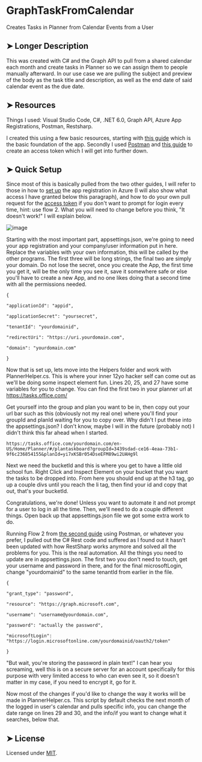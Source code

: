 # GraphTaskFromCalendar
 Creates Tasks in Planner from Calendar Events from a User

## ➤ Longer Description
 This was created with C# and the Graph API to pull from a shared calendar each month and create tasks in Planner so we can assign them to people manually afterward. In our use case we are pulling the subject and preview of the body as the task title and description, as well as the end date of said calendar event as the due date. 

## ➤ Resources
 Things I used: 
 Visual Studio Code, C#, .NET 6.0, Graph API, Azure App Registrations, Postman, Restsharp.
 
 I created this using a few basic resources, starting with [this guide](https://github.com/microsoftgraph/dotnetcore-console-sample) which is the basic foundation of the app. Secondly I used [Postman](https://www.postman.com) and [this guide](https://dzone.com/articles/getting-access-token-for-microsoft-graph-using-oau) to create an access token which I will get into further down.

## ➤ Quick Setup

Since most of this is basically pulled from the two other guides, I will refer to those in how to [set up](https://github.com/microsoftgraph/dotnetcore-console-sample/tree/main/base-console-app) the app registration in Azure (I will also show what access I have granted below this paragraph), and how to do your own pull request for the [access token](https://dzone.com/articles/getting-access-token-for-microsoft-graph-using-oau) if you don't want to prompt for login every time, hint: use flow 2. What you will need to change before you think, "It doesn't work!" I will explain below.

![image](https://user-images.githubusercontent.com/1349908/161835376-e5a1991d-765f-490f-a17d-1e3f1e3b95cd.png)


Starting with the most important part, appsettings.json, we're going to need your app registration and your company/user information put in here. Replace the variables with your own information, this will be called by the other programs. The first three will be long strings, the final two are simply your domain. Do not lose the secret, once you create the App, the first time you get it, will be the only time you see it, save it somewhere safe or else you'll have to create a new App, and no one likes doing that a second time with all the permissions needed.

    {
    
    "applicationId": "appid",
    
    "applicationSecret": "yoursecret",
    
    "tenantId": "yourdomainid",
    
    "redirectUri": "https://uri.yourdomain.com",
    
    "domain": "yourdomain.com"
    
    }

Now that is set up, lets move into the Helpers folder and work with PlannerHelper.cs. This is where your inner 12yo hacker self can come out as we'll be doing some inspect element fun. Lines 20, 25, and 27 have some variables for you to change. You can find the first two in your planner url at https://tasks.office.com/

Get yourself into the group and plan you want to be in, then copy out your url bar such as this (obviously not my real one) where you'll find your groupId and planId waiting for you to copy over. Why didn't I put these into the appsettings.json? I don't know, maybe I will in the future (probably not) I didn't think this far ahead when I started.

``https://tasks.office.com/yourdomain.com/en-US/Home/Planner/#/plantaskboard?groupId=3439sdad-ce16-4eaa-73b1-9f6c236854155&planId=yi7xKSBr054DseEFM89wi2UAHg9l``

Next we need the bucketId and this is where you get to have a little old school fun. Right Click and Inspect Element on your bucket that you want the tasks to be dropped into. From here you should end up at the h3 tag, go up a couple divs until you reach the li tag, then find your id and copy that out, that's your bucketId. 

Congratulations, we're done! Unless you want to automate it and not prompt for a user to log in all the time. Then, we'll need to do a couple different things. Open back up that appsettings.json file we got some extra work to do.

Running Flow 2 from [the second guide](https://dzone.com/articles/getting-access-token-for-microsoft-graph-using-oau) using Postman, or whatever you prefer, I pulled out the C# Rest code and suffered as I found out it hasn't been updated with how RestSharp works anymore and solved all the problems for you. This is the real automation. All the things you need to update are in appsettings.json. The first two you don't need to touch, get your username and password in there, and for the final microsoftLogin, change "yourdomainid" to the same tenantId from earlier in the file.

    {
        
    "grant_type": "password",
    
    "resource": "https://graph.microsoft.com",
    
    "username": "username@yourdomain.com",
    
    "password": "actually the password",
    
    "microsoftLogin": "https://login.microsoftonline.com/yourdomainid/oauth2/token"

    }

"But wait, you're storing the password in plain text!" I can hear you screaming, well this is on a secure server for an account specifically for this purpose with very limited access to who can even see it, so it doesn't matter in my case, if you need to encrypt it, go for it.

Now most of the changes if you'd like to change the way it works will be made in PlannerHelper.cs. This script by default checks the next month of the logged in user's calendar and pulls specific info, you can change the date range on lines 29 and 30, and the info/if you want to change what it searches, below that.

## ➤ License
 Licensed under [MIT](https://opensource.org/licenses/MIT).

